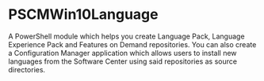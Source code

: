 # PSCMWin10Language
A PowerShell module which helps you create Language Pack, Language Experience Pack and Features on Demand repositories. You can also create a Configuration Manager application which allows users to install new languages from the Software Center using said repositories as source directories.
